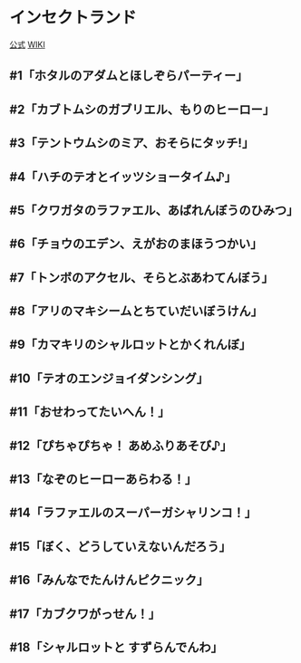 # インセクトランド

[公式](https://insect-land.com/anime/) 
[WIKI](https://ja.wikipedia.org/wiki/%E3%82%A4%E3%83%B3%E3%82%BB%E3%82%AF%E3%83%88%E3%83%A9%E3%83%B3%E3%83%89) 

## #1「ホタルのアダムとほしぞらパーティー」

## #2「カブトムシのガブリエル、もりのヒーロー」

## #3「テントウムシのミア、おそらにタッチ!」

## #4「ハチのテオとイッツショータイム♪」

## #5「クワガタのラファエル、あばれんぼうのひみつ」

## #6「チョウのエデン、えがおのまほうつかい」

## #7「トンボのアクセル、そらとぶあわてんぼう」

## #8「アリのマキシームとちていだいぼうけん」

## #9「カマキリのシャルロットとかくれんぼ」

## #10「テオのエンジョイダンシング」

## #11「おせわってたいへん！」

## #12「ぴちゃぴちゃ！ あめふりあそび♪」

## #13「なぞのヒーローあらわる！」

## #14「ラファエルのスーパーガシャリンコ！」

## #15「ぼく、どうしていえないんだろう」

## #16「みんなでたんけんピクニック」

## #17「カブクワがっせん！」

## #18「シャルロットと すずらんでんわ」
